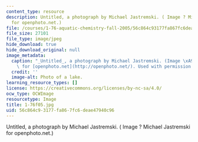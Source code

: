 ```yaml
---
content_type: resource
description: Untitled, a photograph by Michael Jastremski. ( Image ? Michael Jastremski
  for openphoto.net.)
file: /courses/1-76-aquatic-chemistry-fall-2005/56c864c93177fa867fc6deae47940c96_1-76f05.jpg
file_size: 27101
file_type: image/jpeg
hide_download: true
hide_download_original: null
image_metadata:
  caption: "_Untitled_, a photograph by Michael Jastremski. (Image \xA9 Michael Jastremski\
    \ for [openphoto.net](http://openphoto.net/). Used with permission.)"
  credit: ''
  image-alt: Photo of a lake.
learning_resource_types: []
license: https://creativecommons.org/licenses/by-nc-sa/4.0/
ocw_type: OCWImage
resourcetype: Image
title: 1-76f05.jpg
uid: 56c864c9-3177-fa86-7fc6-deae47940c96
---
```

Untitled, a photograph by Michael Jastremski. ( Image ? Michael Jastremski for openphoto.net.)